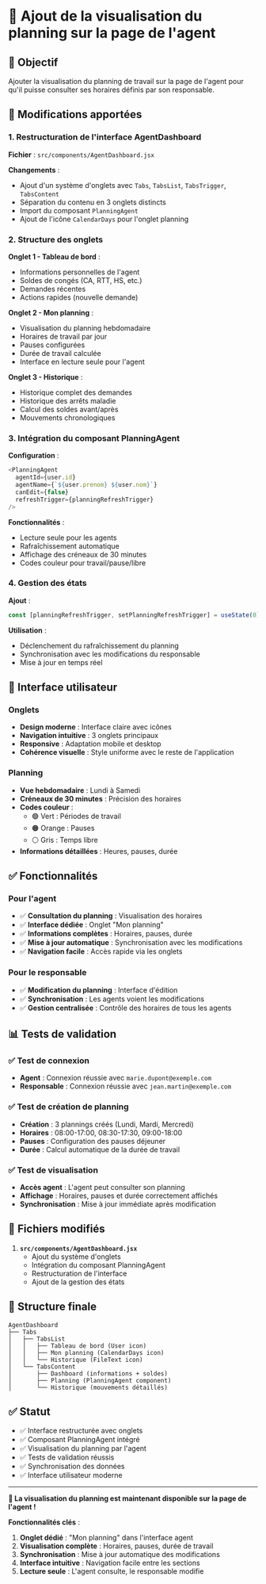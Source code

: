 # 👤 Ajout de la visualisation du planning sur la page de l'agent

## 🎯 Objectif

Ajouter la visualisation du planning de travail sur la page de l'agent pour qu'il puisse consulter ses horaires définis par son responsable.

## 🔧 Modifications apportées

### 1. Restructuration de l'interface AgentDashboard

**Fichier** : `src/components/AgentDashboard.jsx`

**Changements** :
- Ajout d'un système d'onglets avec `Tabs`, `TabsList`, `TabsTrigger`, `TabsContent`
- Séparation du contenu en 3 onglets distincts
- Import du composant `PlanningAgent`
- Ajout de l'icône `CalendarDays` pour l'onglet planning

### 2. Structure des onglets

**Onglet 1 - Tableau de bord** :
- Informations personnelles de l'agent
- Soldes de congés (CA, RTT, HS, etc.)
- Demandes récentes
- Actions rapides (nouvelle demande)

**Onglet 2 - Mon planning** :
- Visualisation du planning hebdomadaire
- Horaires de travail par jour
- Pauses configurées
- Durée de travail calculée
- Interface en lecture seule pour l'agent

**Onglet 3 - Historique** :
- Historique complet des demandes
- Historique des arrêts maladie
- Calcul des soldes avant/après
- Mouvements chronologiques

### 3. Intégration du composant PlanningAgent

**Configuration** :
```javascript
<PlanningAgent
  agentId={user.id}
  agentName={`${user.prenom} ${user.nom}`}
  canEdit={false}
  refreshTrigger={planningRefreshTrigger}
/>
```

**Fonctionnalités** :
- Lecture seule pour les agents
- Rafraîchissement automatique
- Affichage des créneaux de 30 minutes
- Codes couleur pour travail/pause/libre

### 4. Gestion des états

**Ajout** :
```javascript
const [planningRefreshTrigger, setPlanningRefreshTrigger] = useState(0)
```

**Utilisation** :
- Déclenchement du rafraîchissement du planning
- Synchronisation avec les modifications du responsable
- Mise à jour en temps réel

## 🎨 Interface utilisateur

### Onglets
- **Design moderne** : Interface claire avec icônes
- **Navigation intuitive** : 3 onglets principaux
- **Responsive** : Adaptation mobile et desktop
- **Cohérence visuelle** : Style uniforme avec le reste de l'application

### Planning
- **Vue hebdomadaire** : Lundi à Samedi
- **Créneaux de 30 minutes** : Précision des horaires
- **Codes couleur** :
  - 🟢 Vert : Périodes de travail
  - 🟠 Orange : Pauses
  - ⚪ Gris : Temps libre
- **Informations détaillées** : Heures, pauses, durée

## ✅ Fonctionnalités

### Pour l'agent
- ✅ **Consultation du planning** : Visualisation des horaires
- ✅ **Interface dédiée** : Onglet "Mon planning"
- ✅ **Informations complètes** : Horaires, pauses, durée
- ✅ **Mise à jour automatique** : Synchronisation avec les modifications
- ✅ **Navigation facile** : Accès rapide via les onglets

### Pour le responsable
- ✅ **Modification du planning** : Interface d'édition
- ✅ **Synchronisation** : Les agents voient les modifications
- ✅ **Gestion centralisée** : Contrôle des horaires de tous les agents

## 📊 Tests de validation

### ✅ Test de connexion
- **Agent** : Connexion réussie avec `marie.dupont@exemple.com`
- **Responsable** : Connexion réussie avec `jean.martin@exemple.com`

### ✅ Test de création de planning
- **Création** : 3 plannings créés (Lundi, Mardi, Mercredi)
- **Horaires** : 08:00-17:00, 08:30-17:30, 09:00-18:00
- **Pauses** : Configuration des pauses déjeuner
- **Durée** : Calcul automatique de la durée de travail

### ✅ Test de visualisation
- **Accès agent** : L'agent peut consulter son planning
- **Affichage** : Horaires, pauses et durée correctement affichés
- **Synchronisation** : Mise à jour immédiate après modification

## 🔧 Fichiers modifiés

1. **`src/components/AgentDashboard.jsx`**
   - Ajout du système d'onglets
   - Intégration du composant PlanningAgent
   - Restructuration de l'interface
   - Ajout de la gestion des états

## 📝 Structure finale

```
AgentDashboard
├── Tabs
│   ├── TabsList
│   │   ├── Tableau de bord (User icon)
│   │   ├── Mon planning (CalendarDays icon)
│   │   └── Historique (FileText icon)
│   └── TabsContent
│       ├── Dashboard (informations + soldes)
│       ├── Planning (PlanningAgent component)
│       └── Historique (mouvements détaillés)
```

## ✅ Statut

- ✅ Interface restructurée avec onglets
- ✅ Composant PlanningAgent intégré
- ✅ Visualisation du planning par l'agent
- ✅ Tests de validation réussis
- ✅ Synchronisation des données
- ✅ Interface utilisateur moderne

---

**🎉 La visualisation du planning est maintenant disponible sur la page de l'agent !**

**Fonctionnalités clés** :
1. **Onglet dédié** : "Mon planning" dans l'interface agent
2. **Visualisation complète** : Horaires, pauses, durée de travail
3. **Synchronisation** : Mise à jour automatique des modifications
4. **Interface intuitive** : Navigation facile entre les sections
5. **Lecture seule** : L'agent consulte, le responsable modifie



